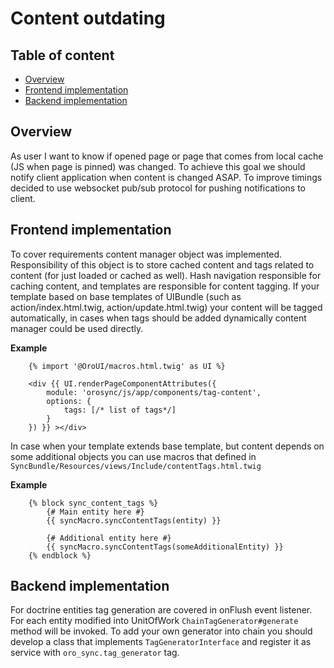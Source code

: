 Content outdating
=================

Table of content
----------------
- [Overview](#overview)
- [Frontend implementation](#frontend-implementation)
- [Backend implementation](#backend-implementation)

Overview
---------

As user I want to know if opened page or page that comes from local cache (JS when page is pinned) was changed.
To achieve this goal we should notify client application when content is changed ASAP. To improve timings decided to use websocket pub/sub protocol for pushing notifications to client.

Frontend implementation
-----------------------

To cover requirements content manager object was implemented. Responsibility of this object is to store cached content and tags related to content (for just loaded or cached as well).
Hash navigation responsible for caching content, and templates are responsible for content tagging.
If your template based on base templates of UIBundle (such as action/index.html.twig, action/update.html.twig)
your content will be tagged automatically, in cases when tags should be added dynamically content manager could be used directly.

**Example**
``` twig
    {% import '@OroUI/macros.html.twig' as UI %}

    <div {{ UI.renderPageComponentAttributes({
        module: 'orosync/js/app/components/tag-content',
        options: {
            tags: [/* list of tags*/]
        }
    }) }} ></div>
```
In case when your template extends base template, but content depends on some additional objects you can use macros that defined in `SyncBundle/Resources/views/Include/contentTags.html.twig`

**Example**
``` twig
    {% block sync_content_tags %}
        {# Main entity here #}
        {{ syncMacro.syncContentTags(entity) }}

        {# Additional entity here #}
        {{ syncMacro.syncContentTags(someAdditionalEntity) }}
    {% endblock %}
```

Backend implementation
----------------------

For doctrine entities tag generation are covered in onFlush event listener. For each entity modified into UnitOfWork `ChainTagGenerator#generate` method will be invoked.
To add your own generator into chain you should develop a class that implements `TagGeneratorInterface` and register it as service with `oro_sync.tag_generator` tag.
